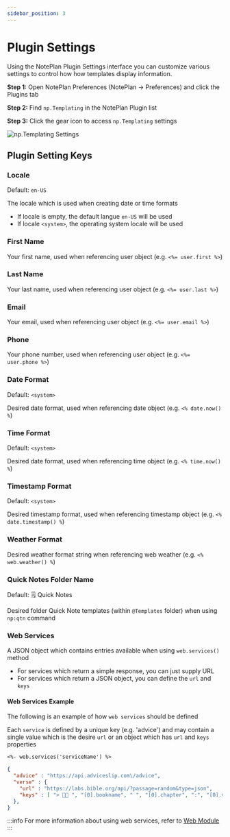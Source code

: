 ```yaml
---
sidebar_position: 3
---
```


# Plugin Settings
Using the NotePlan Plugin Settings interface you can customize various settings to control how how templates display information.

**Step 1:** Open NotePlan Preferences (NotePlan -> Preferences) and click the Plugins tab

**Step 2:** Find `np.Templating` in the NotePlan Plugin list

**Step 3:** Click the gear icon to access `np.Templating` settings

![np.Templating Settings](/img/noteplan-plugin-settings.png)

## Plugin Setting Keys

### Locale
Default: `en-US`

The locale which is used when creating date or time formats
- If locale is empty, the default langue `en-US` will be used
- If locale `<system>`, the operating system locale will be used

### First Name
Your first name, used when referencing user object (e.g. `<%= user.first %>`)

### Last Name
Your last name, used when referencing user object (e.g. `<%= user.last %>`)

### Email
Your email, used when referencing user object (e.g. `<%= user.email %>`)

### Phone
Your phone number, used when referencing user object (e.g. `<%= user.phone %>`)

### Date Format
Default: `<system>`

Desired date format, used when referencing date object (e.g. `<% date.now() %`)

### Time Format
Default: `<system>`

Desired date format, used when referencing time object (e.g. `<% time.now() %`)

### Timestamp Format
Default: `<system>`

Desired timestamp format, used when referencing timestamp object (e.g. `<% date.timestamp() %`)

### Weather Format

Desired weather format string when referencing web weather (e.g. `<% web.weather() %`)

### Quick Notes Folder Name
Default: 🗒  Quick Notes

Desired folder Quick Note templates (within `@Templates` folder) when using `np:qtn` command

### Web Services
A JSON object which contains entries available when using `web.services()` method

- For services which return a simple response, you can just supply URL
- For services which return a JSON object, you can define the `url` and `keys`

#### Web Services Example
The following is an example of how `web services` should be defined

Each `service` is defined by a unique key (e.g. 'advice') and may contain a single value which is the desire `url` or an object which has `url` and `keys` properties

```markdown
<%- web.services('serviceName') %>
```

```json
{
  "advice" : "https://api.adviceslip.com\/advice",
  "verse" : {
    "url" : "https://labs.bible.org/api/?passage=random&type=json",
    "keys" : [ "> 🙏🏻 ", "[0].bookname", " ", "[0].chapter", ":", "[0].verse", "\n> 🗣 \"", "[0].text", "\"" ]
  },
}
```
:::info
For more information about using web services, refer to [Web Module](/docs/templating-modules/web-module)
:::
